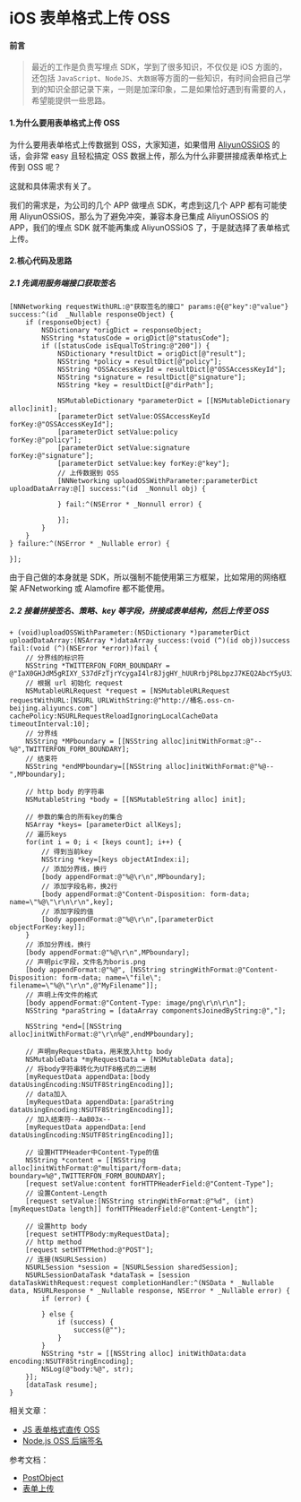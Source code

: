 # iOS 表单格式上传 OSS


#### 前言
> 最近的工作是负责写埋点 SDK，学到了很多知识，不仅仅是 iOS 方面的，还包括 `JavaScript`、`NodeJS`、`大数据`等方面的一些知识，有时间会把自己学到的知识全部记录下来，一则是加深印象，二是如果恰好遇到有需要的人，希望能提供一些思路。

#### 1.为什么要用表单格式上传 OSS

为什么要用表单格式上传数据到 OSS，大家知道，如果借用 [AliyunOSSiOS](https://github.com/aliyun/aliyun-oss-ios-sdk) 的话，会非常 easy 且轻松搞定 OSS 数据上传，那么为什么非要拼接成表单格式上传到 OSS 呢？

这就和具体需求有关了。

我们的需求是，为公司的几个 APP 做埋点 SDK，考虑到这几个 APP 都有可能使用 AliyunOSSiOS，那么为了避免冲突，兼容本身已集成 AliyunOSSiOS 的 APP，我们的埋点 SDK 就不能再集成 AliyunOSSiOS 了，于是就选择了表单格式上传。

#### 2.核心代码及思路

##### 2.1 先调用服务端接口获取签名

```
[NNNetworking requestWithURL:@"获取签名的接口" params:@{@"key":@"value"} success:^(id  _Nullable responseObject) {
    if (responseObject) {
        NSDictionary *origDict = responseObject;
        NSString *statusCode = origDict[@"statusCode"];
        if ([statusCode isEqualToString:@"200"]) {
            NSDictionary *resultDict = origDict[@"result"];
            NSString *policy = resultDict[@"policy"];
            NSString *OSSAccessKeyId = resultDict[@"OSSAccessKeyId"];
            NSString *signature = resultDict[@"signature"];
            NSString *key = resultDict[@"dirPath"];
            
            NSMutableDictionary *parameterDict = [[NSMutableDictionary alloc]init];
            [parameterDict setValue:OSSAccessKeyId forKey:@"OSSAccessKeyId"];
            [parameterDict setValue:policy            forKey:@"policy"];
            [parameterDict setValue:signature         forKey:@"signature"];
            [parameterDict setValue:key forKey:@"key"];
            // 上传数据到 OSS
            [NNNetworking uploadOSSWithParameter:parameterDict uploadDataArray:@[] success:^(id  _Nonnull obj) {
                
            } fail:^(NSError * _Nonnull error) {
                
            }];
        }
    }
} failure:^(NSError * _Nullable error) {
    
}];
```

由于自己做的本身就是 SDK，所以强制不能使用第三方框架，比如常用的网络框架 AFNetworking 或 Alamofire 都不能使用。


##### 2.2 接着拼接签名、策略、key 等字段，拼接成表单结构，然后上传至 OSS

```
+ (void)uploadOSSWithParameter:(NSDictionary *)parameterDict uploadDataArray:(NSArray *)dataArray success:(void (^)(id obj))success fail:(void (^)(NSError *error))fail {
    // 分界线的标识符
    NSString *TWITTERFON_FORM_BOUNDARY = @"IaX0GHJdM5gRIXY_S37dFzTjrYcygaI4lr8JjgHY_hUURrbjP8LbpzJ7KEQ2AbcY5yU3Jc";
    // 根据 url 初始化 request
    NSMutableURLRequest *request = [NSMutableURLRequest requestWithURL:[NSURL URLWithString:@"http://桶名.oss-cn-beijing.aliyuncs.com"] cachePolicy:NSURLRequestReloadIgnoringLocalCacheData timeoutInterval:10];
    // 分界线
    NSString *MPboundary = [[NSString alloc]initWithFormat:@"--%@",TWITTERFON_FORM_BOUNDARY];
    // 结束符
    NSString *endMPboundary=[[NSString alloc]initWithFormat:@"%@--",MPboundary];
    
    // http body 的字符串
    NSMutableString *body = [[NSMutableString alloc] init];
    
    // 参数的集合的所有key的集合
    NSArray *keys= [parameterDict allKeys];
    // 遍历keys
    for(int i = 0; i < [keys count]; i++) {
        // 得到当前key
        NSString *key=[keys objectAtIndex:i];
        // 添加分界线，换行
        [body appendFormat:@"%@\r\n",MPboundary];
        // 添加字段名称，换2行
        [body appendFormat:@"Content-Disposition: form-data; name=\"%@\"\r\n\r\n",key];
        // 添加字段的值
        [body appendFormat:@"%@\r\n",[parameterDict objectForKey:key]];
    }
    // 添加分界线，换行
    [body appendFormat:@"%@\r\n",MPboundary];
    // 声明pic字段，文件名为boris.png
    [body appendFormat:@"%@", [NSString stringWithFormat:@"Content-Disposition: form-data; name=\"file\"; filename=\"%@\"\r\n",@"MyFilename"]];
    // 声明上传文件的格式
    [body appendFormat:@"Content-Type: image/png\r\n\r\n"];
    NSString *paraString = [dataArray componentsJoinedByString:@","];
    
    NSString *end=[[NSString alloc]initWithFormat:@"\r\n%@",endMPboundary];
    
    // 声明myRequestData，用来放入http body
    NSMutableData *myRequestData = [NSMutableData data];
    // 将body字符串转化为UTF8格式的二进制
    [myRequestData appendData:[body dataUsingEncoding:NSUTF8StringEncoding]];
    // data加入
    [myRequestData appendData:[paraString dataUsingEncoding:NSUTF8StringEncoding]];
    // 加入结束符--AaB03x--
    [myRequestData appendData:[end dataUsingEncoding:NSUTF8StringEncoding]];
    
    // 设置HTTPHeader中Content-Type的值
    NSString *content = [[NSString alloc]initWithFormat:@"multipart/form-data; boundary=%@",TWITTERFON_FORM_BOUNDARY];
    [request setValue:content forHTTPHeaderField:@"Content-Type"];
    // 设置Content-Length
    [request setValue:[NSString stringWithFormat:@"%d", (int)[myRequestData length]] forHTTPHeaderField:@"Content-Length"];
    
    // 设置http body
    [request setHTTPBody:myRequestData];
    // http method
    [request setHTTPMethod:@"POST"];
    // 连接(NSURLSession)
    NSURLSession *session = [NSURLSession sharedSession];
    NSURLSessionDataTask *dataTask = [session dataTaskWithRequest:request completionHandler:^(NSData * _Nullable data, NSURLResponse * _Nullable response, NSError * _Nullable error) {
        if (error) {
            
        } else {
            if (success) {
                success(@"");
            }
        }
        NSString *str = [[NSString alloc] initWithData:data encoding:NSUTF8StringEncoding];
        NSLog(@"body:%@", str);
    }];
    [dataTask resume];
}
```

相关文章：

- [JS 表单格式直传 OSS](https://github.com/liuzhongning/Articles/blob/master/contents/JS%20表单格式直传%20OSS.md)
- [Node.js OSS 后端签名](https://github.com/liuzhongning/Articles/blob/master/contents/Node.js%20OSS%20后端签名.md)

参考文档：

- [PostObject](https://help.aliyun.com/document_detail/31988.html?spm=5176.product31815.6.881.0b4gqm)
- [表单上传](https://helpcdn.aliyun.com/document_detail/31849.html)